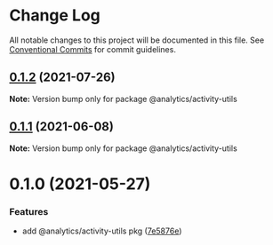 # Change Log

All notable changes to this project will be documented in this file.
See [Conventional Commits](https://conventionalcommits.org) for commit guidelines.

## [0.1.2](https://github.com/DavidWells/analytics/tree/master/packages/analytics-util-activity/compare/@analytics/activity-utils@0.1.1...@analytics/activity-utils@0.1.2) (2021-07-26)

**Note:** Version bump only for package @analytics/activity-utils





## [0.1.1](https://github.com/DavidWells/analytics/tree/master/packages/analytics-util-activity/compare/@analytics/activity-utils@0.1.0...@analytics/activity-utils@0.1.1) (2021-06-08)

**Note:** Version bump only for package @analytics/activity-utils





# 0.1.0 (2021-05-27)


### Features

* add @analytics/activity-utils pkg ([7e5876e](https://github.com/DavidWells/analytics/tree/master/packages/analytics-util-activity/commit/7e5876e))
